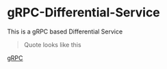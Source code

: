 # gRPC-Differential-Service
This is a gRPC based Differential Service

>Quote looks like this

[gRPC](https://github.com/grpc/grpc "grpc")
